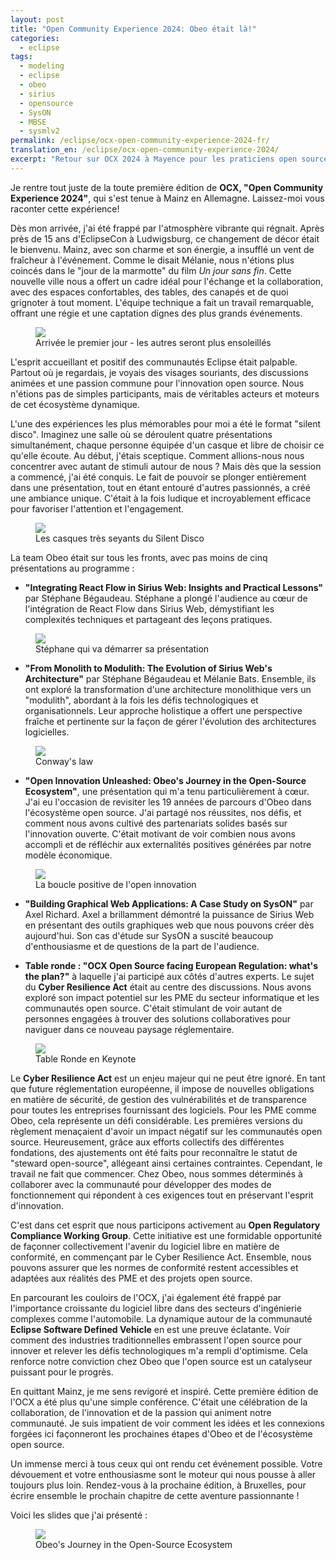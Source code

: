 ```yaml
---
layout: post
title: "Open Community Experience 2024: Obeo était là!"
categories:
  - eclipse
tags:
  - modeling
  - eclipse
  - obeo
  - sirius
  - opensource
  - SysON
  - MBSE
  - sysmlv2
permalink: /eclipse/ocx-open-community-experience-2024-fr/
translation_en: /eclipse/ocx-open-community-experience-2024/
excerpt: "Retour sur OCX 2024 à Mayence pour les praticiens open source/Eclipse et MBSE, avec des enseignements sur Sirius Web, SysON et l’impact du Cyber Resilience Act."
---
```

Je rentre tout juste de la toute première édition de **OCX, "Open Community Experience 2024"**, qui s'est tenue à Mainz en Allemagne. Laissez-moi vous raconter cette expérience!

Dès mon arrivée, j'ai été frappé par l'atmosphère vibrante qui régnait. Après près de 15 ans d'EclipseCon à Ludwigsburg, ce changement de décor était le bienvenu. Mainz, avec son charme et son énergie, a insufflé un vent de fraîcheur à l'événement. Comme le disait Mélanie, nous n'étions plus coincés dans le "jour de la marmotte" du film *Un jour sans fin*. Cette nouvelle ville nous a offert un cadre idéal pour l'échange et la collaboration, avec des espaces confortables, des tables, des canapés et de quoi grignoter à tout moment. L'équipe technique a fait un travail remarquable, offrant une régie et une captation dignes des plus grands événements.

<figure>
    <a href="{{ site.url }}/talks/OCX2024/ocxarrival.jpg">
      <img src="{{ site.url }}/talks/OCX2024/ocxarrival-t.jpg">
    </a>
    <figcaption>Arrivée le premier jour - les autres seront plus ensoleillés</figcaption>
</figure>

L'esprit accueillant et positif des communautés Eclipse était palpable. Partout où je regardais, je voyais des visages souriants, des discussions animées et une passion commune pour l'innovation open source. Nous n'étions pas de simples participants, mais de véritables acteurs et moteurs de cet écosystème dynamique.

L'une des expériences les plus mémorables pour moi a été le format "silent disco". Imaginez une salle où se déroulent quatre présentations simultanément, chaque personne équipée d'un casque et libre de choisir ce qu'elle écoute. Au début, j'étais sceptique. Comment allions-nous nous concentrer avec autant de stimuli autour de nous ? Mais dès que la session a commencé, j'ai été conquis. Le fait de pouvoir se plonger entièrement dans une présentation, tout en étant entouré d'autres passionnés, a créé une ambiance unique. C'était à la fois ludique et incroyablement efficace pour favoriser l'attention et l'engagement.

<figure>
    <a href="{{ site.url }}/talks/OCX2024/ocxsilentdisco.jpg">
      <img src="{{ site.url }}/talks/OCX2024/ocxsilentdisco-t.jpg">
    </a>
    <figcaption>Les casques très seyants du Silent Disco</figcaption>
</figure>

La team Obeo était sur tous les fronts, avec pas moins de cinq présentations au programme :

- **"Integrating React Flow in Sirius Web: Insights and Practical Lessons"** par Stéphane Bégaudeau. Stéphane a plongé l'audience au cœur de l'intégration de React Flow dans Sirius Web, démystifiant les complexités techniques et partageant des leçons pratiques.

<figure>
    <a href="{{ site.url }}/talks/OCX2024/ocxsbe.jpg">
      <img src="{{ site.url }}/talks/OCX2024/ocxsbe-t.jpg">
    </a>
    <figcaption>Stéphane qui va démarrer sa présentation</figcaption>
</figure>

- **"From Monolith to Modulith: The Evolution of Sirius Web's Architecture"** par Stéphane Bégaudeau et Mélanie Bats. Ensemble, ils ont exploré la transformation d'une architecture monolithique vers un "modulith", abordant à la fois les défis technologiques et organisationnels. Leur approche holistique a offert une perspective fraîche et pertinente sur la façon de gérer l'évolution des architectures logicielles.

<figure>
    <a href="{{ site.url }}/talks/OCX2024/ocxmonolith.jpg">
      <img src="{{ site.url }}/talks/OCX2024/ocxmonolith-t.jpg">
    </a>
    <figcaption>Conway's law</figcaption>
</figure>

- **"Open Innovation Unleashed: Obeo's Journey in the Open-Source Ecosystem"**, une présentation qui m'a tenu particulièrement à cœur. J'ai eu l'occasion de revisiter les 19 années de parcours d'Obeo dans l'écosystème open source. J'ai partagé nos réussites, nos défis, et comment nous avons cultivé des partenariats solides basés sur l'innovation ouverte. C'était motivant de voir combien nous avons accompli et de réfléchir aux externalités positives générées par notre modèle économique.

<figure>
    <a href="{{ site.url }}/talks/OCX2024/ocxopeninnovation.jpg">
      <img src="{{ site.url }}/talks/OCX2024/ocxopeninnovation-t.jpg">
    </a>
    <figcaption>La boucle positive de l'open innovation</figcaption>
</figure>

- **"Building Graphical Web Applications: A Case Study on SysON"** par Axel Richard. Axel a brillamment démontré la puissance de Sirius Web en présentant des outils graphiques web que nous pouvons créer dès aujourd'hui. Son cas d'étude sur SysON a suscité beaucoup d'enthousiasme et de questions de la part de l'audience.

- **Table ronde : "OCX Open Source facing European Regulation: what's the plan?"** à laquelle j'ai participé aux côtés d'autres experts. Le sujet du **Cyber Resilience Act** était au centre des discussions. Nous avons exploré son impact potentiel sur les PME du secteur informatique et les communautés open source. C'était stimulant de voir autant de personnes engagées à trouver des solutions collaboratives pour naviguer dans ce nouveau paysage réglementaire.

<figure>
    <a href="{{ site.url }}/talks/OCX2024/ocxkeynote.jpg">
      <img src="{{ site.url }}/talks/OCX2024/ocxkeynote-t.jpg">
    </a>
    <figcaption>Table Ronde en Keynote</figcaption>
</figure>


Le **Cyber Resilience Act** est un enjeu majeur qui ne peut être ignoré. En tant que future réglementation européenne, il impose de nouvelles obligations en matière de sécurité, de gestion des vulnérabilités et de transparence pour toutes les entreprises fournissant des logiciels. Pour les PME comme Obeo, cela représente un défi considérable. Les premières versions du règlement menaçaient d'avoir un impact négatif sur les communautés open source. Heureusement, grâce aux efforts collectifs des différentes fondations, des ajustements ont été faits pour reconnaître le statut de "steward open-source", allégeant ainsi certaines contraintes. Cependant, le travail ne fait que commencer. Chez Obeo, nous sommes déterminés à collaborer avec la communauté pour développer des modes de fonctionnement qui répondent à ces exigences tout en préservant l'esprit d'innovation.

C'est dans cet esprit que nous participons activement au **Open Regulatory Compliance Working Group**. Cette initiative est une formidable opportunité de façonner collectivement l'avenir du logiciel libre en matière de conformité, en commençant par le Cyber Resilience Act. Ensemble, nous pouvons assurer que les normes de conformité restent accessibles et adaptées aux réalités des PME et des projets open source.

En parcourant les couloirs de l'OCX, j'ai également été frappé par l'importance croissante du logiciel libre dans des secteurs d'ingénierie complexes comme l'automobile. La dynamique autour de la communauté **Eclipse Software Defined Vehicle** en est une preuve éclatante. Voir comment des industries traditionnelles embrassent l'open source pour innover et relever les défis technologiques m'a rempli d'optimisme. Cela renforce notre conviction chez Obeo que l'open source est un catalyseur puissant pour le progrès.

En quittant Mainz, je me sens revigoré et inspiré. Cette première édition de l'OCX a été plus qu'une simple conférence. C'était une célébration de la collaboration, de l'innovation et de la passion qui animent notre communauté. Je suis impatient de voir comment les idées et les connexions forgées ici façonneront les prochaines étapes d'Obeo et de l'écosystème open source.

Un immense merci à tous ceux qui ont rendu cet événement possible. Votre dévouement et votre enthousiasme sont le moteur qui nous pousse à aller toujours plus loin. Rendez-vous à la prochaine édition, à Bruxelles, pour écrire ensemble le prochain chapitre de cette aventure passionnante !

Voici les slides que j'ai présenté :

<figure>
    <a href="https://cedric.brun.io/talks/OCX2024/OCX_Open_Innovation_unleashed.pdf"><img src="{{ site.url }}/talks/OCX2024/thumbnail.png"></a>
    <figcaption>Obeo's Journey in the Open-Source Ecosystem</figcaption>
</figure>
